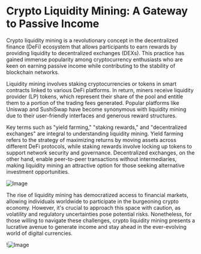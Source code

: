 # Crypto Liquidity Mining: A Gateway to Passive Income

Crypto liquidity mining is a revolutionary concept in the decentralized finance (DeFi) ecosystem that allows participants to earn rewards by providing liquidity to decentralized exchanges (DEXs). This practice has gained immense popularity among cryptocurrency enthusiasts who are keen on earning passive income while contributing to the stability of blockchain networks.

Liquidity mining involves staking cryptocurrencies or tokens in smart contracts linked to various DeFi platforms. In return, miners receive liquidity provider (LP) tokens, which represent their share of the pool and entitle them to a portion of the trading fees generated. Popular platforms like Uniswap and SushiSwap have become synonymous with liquidity mining due to their user-friendly interfaces and generous reward structures.

Key terms such as "yield farming," "staking rewards," and "decentralized exchanges" are integral to understanding liquidity mining. Yield farming refers to the strategy of maximizing returns by moving assets across different DeFi protocols, while staking rewards involve locking up tokens to support network security and governance. Decentralized exchanges, on the other hand, enable peer-to-peer transactions without intermediaries, making liquidity mining an attractive option for those seeking alternative investment opportunities.

![Image](https://github.com/user-attachments/assets/590b50a7-4459-4e76-8a31-559aed223621)

The rise of liquidity mining has democratized access to financial markets, allowing individuals worldwide to participate in the burgeoning crypto economy. However, it's crucial to approach this space with caution, as volatility and regulatory uncertainties pose potential risks. Nonetheless, for those willing to navigate these challenges, crypto liquidity mining presents a lucrative avenue to generate income and stay ahead in the ever-evolving world of digital currencies.

!![Image](https://github.com/user-attachments/assets/590b50a7-4459-4e76-8a31-559aed223621)